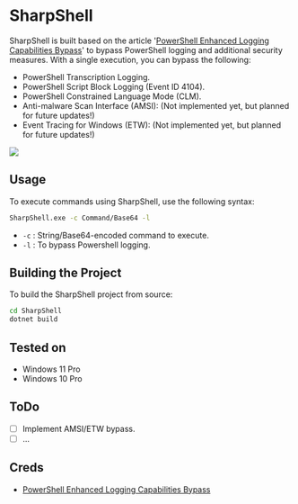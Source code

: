 # SharpShell
SharpShell is built based on the article '[PowerShell Enhanced Logging Capabilities Bypass](https://avantguard.io/en/blog/powershell-enhanced-logging-capabilities-bypass)' to bypass PowerShell logging and additional security measures. With a single execution, you can bypass the following:
- PowerShell Transcription Logging.
- PowerShell Script Block Logging (Event ID 4104).
- PowerShell Constrained Language Mode (CLM).
- Anti-malware Scan Interface (AMSI): (Not implemented yet, but planned for future updates!)
- Event Tracing for Windows (ETW): (Not implemented yet, but planned for future updates!)

![](https://github.com/0xAbdullah/SharpShell/raw/refs/heads/main/pic/21.10.2024_12.20.33_REC(1).gif)


## Usage

To execute commands using SharpShell, use the following syntax:

```bash
SharpShell.exe -c Command/Base64 -l
```

- `-c` : String/Base64-encoded command to execute.
- `-l` : To bypass Powershell logging.

## Building the Project

To build the SharpShell project from source:

```bash
cd SharpShell
dotnet build
```

## Tested on  
- Windows 11 Pro
- Windows 10 Pro

## ToDo

- [ ] Implement AMSI/ETW bypass.
- [ ] ...

## Creds
- [PowerShell Enhanced Logging Capabilities Bypass](https://avantguard.io/en/blog/powershell-enhanced-logging-capabilities-bypass)
